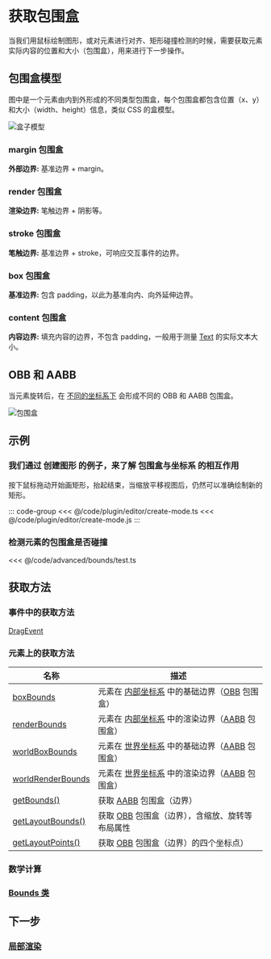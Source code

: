 # 获取包围盒

当我们用鼠标绘制图形，或对元素进行对齐、矩形碰撞检测的时候，需要获取元素实际内容的位置和大小（包围盒），用来进行下一步操作。

## 包围盒模型

图中是一个元素由内到外形成的不同类型包围盒，每个包围盒都包含位置（x、y）和大小（width、height）信息，类似 CSS 的盒模型。

![盒子模型](/svg/bounds.svg)

### margin 包围盒

**外部边界:** 基准边界 + margin。

### render 包围盒

**渲染边界:** 笔触边界 + 阴影等。

### stroke 包围盒

**笔触边界:** 基准边界 + stroke，可响应交互事件的边界。

### box 包围盒

**基准边界:** 包含 padding，以此为基准向内、向外延伸边界。

### content 包围盒

**内容边界:** 填充内容的边界，不包含 padding，一般用于测量 [Text](/reference/display/Text.md) 的实际文本大小。

## OBB 和 AABB

当元素旋转后，在 [不同的坐标系下](./coordinate.md) 会形成不同的 OBB 和 AABB 包围盒。

![包围盒](/svg/obb-aabb.svg)

<!--
### 内部坐标系边界

以元素自身为起点（0，0），由元素的宽高、路径形成的内部边界。

已提供了 [获取属性](/reference/UI/bounds.md#boxbounds-iboundsdata) 与 [获取方法](/reference/UI/bounds.md#关键方法)。

### 本地坐标系边界

以父元素为起点（0，0），将内部边界与 [localTransform](/reference/UI/transform.md#localtransform-imatrixdata) 相乘而来，会受元素的 x、y、scaleX、scaleY、rotation 影响。

已提供了[获取方法](/reference/UI/bounds.md#关键方法)。

### 世界坐标系边界

以画布左上角为起点（0，0），将内部边界与 [worldTransform](/reference/UI/transform.md#worldtransform-imatrixdata) 相乘而来，会受元素及中间层级元素的 x、y、scaleX、scaleY、rotation 影响。

已提供了 [获取属性](/reference/UI/bounds.md#boxbounds-iboundsdata) 与 [获取方法](/reference/UI/bounds.md#关键方法)。 -->

## 示例

### 我们通过 创建图形 的例子，来了解 包围盒与坐标系 的相互作用

按下鼠标拖动开始画矩形，抬起结束，当缩放平移视图后，仍然可以准确绘制新的矩形。

::: code-group
<<< @/code/plugin/editor/create-mode.ts
<<< @/code/plugin/editor/create-mode.js
:::

### 检测元素的包围盒是否碰撞

<<< @/code/advanced/bounds/test.ts

## 获取方法

### 事件中的获取方法

[DragEvent](/reference/event/ui/Drag.md#拖拽区域)

### 元素上的获取方法

| 名称                                                                                                                                                | 描述                                                                                                                       |
| --------------------------------------------------------------------------------------------------------------------------------------------------- | -------------------------------------------------------------------------------------------------------------------------- |
| [boxBounds](/reference/UI/bounds.md#boxbounds-iboundsdata)                                                                                          | 元素在 [内部坐标系](/guide/advanced/coordinate.md) 中的基础边界（[OBB](/reference/UI/bounds.md) 包围盒）                   |
| [renderBounds](/reference/UI/bounds.md#renderbounds-iboundsdata)                                                                                    | 元素在 [内部坐标系](/guide/advanced/coordinate.md) 中的渲染边界（[AABB](/reference/UI/bounds.md) 包围盒）                  |
| [worldBoxBounds](/reference/UI/bounds.md#worldboxbounds-iboundsdata)                                                                                | 元素在 [世界坐标系](/guide/advanced/coordinate.md#world-世界坐标系) 中的基础边界（[AABB](/reference/UI/bounds.md) 包围盒） |
| [worldRenderBounds](/reference/UI/bounds.md#worldrenderbounds-iboundsdata)                                                                          | 元素在 [世界坐标系](/guide/advanced/coordinate.md#world-世界坐标系) 中的渲染边界（[AABB](/reference/UI/bounds.md) 包围盒） |
| [getBounds()](/reference/UI/bounds.md#getbounds-type-iboundstype-box-relative-ilocationtype-ui-world-iboundsdata)                                   | 获取 [AABB](/reference/UI/bounds.md) 包围盒（边界）                                                                        |
| [getLayoutBounds()](/reference/UI/bounds.md#getlayoutbounds-type-iboundstype-box-relative-ilocationtype-ui-world-unscale-boolean-ilayoutboundsdata) | 获取 [OBB](/reference/UI/bounds.md) 包围盒（边界），含缩放、旋转等布局属性                                                 |
| [getLayoutPoints()](/reference/UI/bounds.md#getlayoutpoints-type-iboundstype-box-relative-ilocationtype-ui-world-ipointdata)                        | 获取 [OBB](/reference/UI/bounds.md) 包围盒（边界）的四个坐标点）                                                           |

### 数学计算

### [Bounds 类](/reference/math/Bounds.md)

## 下一步

### [局部渲染](/guide/advanced/partRender.md)
